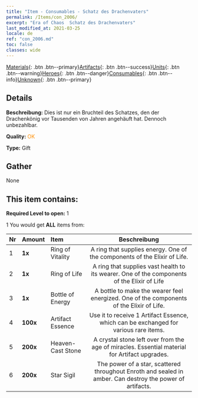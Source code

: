 ```yaml
---
title: "Item - Consumables - Schatz des Drachenvaters"
permalink: /Items/con_2006/
excerpt: "Era of Chaos  Schatz des Drachenvaters"
last_modified_at: 2021-03-25
locale: de
ref: "con_2006.md"
toc: false
classes: wide
---
```

 [Materials](/de/Items/){: .btn .btn--primary}[Artifacts](/de/Items/Artifacts/){: .btn .btn--success}[Units](/de/Items/Units/){: .btn .btn--warning}[Heroes](/de/Items/Heroes/){: .btn .btn--danger}[Consumables](/de/Items/Consumables/){: .btn .btn--info}[Unknown](/de/Items/Unknown/){: .btn .btn--primary}

## Details
 **Beschreibung:** Dies ist nur ein Bruchteil des Schatzes, den der Drachenkönig vor Tausenden von Jahren angehäuft hat. Dennoch unbezahlbar.

 **Quality:** <span style="color: #FF8C00">OK</span>

 **Type:** Gift

## Gather

  None

## This item contains:

 **Required Level to open:** 1

 1 You would get **ALL** items  from:

  | Nr | Amount |     Item    | Beschreibung |
  |:---|:-------|:------------|:-----------:|
  | 1 |  **1x** | Ring of Vitality | A ring that supplies energy. One of the components of the Elixir of Life.  | 
  | 2 |  **1x** | Ring of Life | A ring that supplies vast health to its wearer. One of the components of the Elixir of Life  | 
  | 3 |  **1x** | Bottle of Energy | A bottle to make the wearer feel energized. One of the components of the Elixir of Life.  | 
  | 4 |  **100x** | Artifact Essence | Use it to receive 1 Artifact Essence, which can be exchanged for various rare items.  | 
  | 5 |  **200x** | Heaven-Cast Stone | A crystal stone left over from the age of miracles. Essential material for Artifact upgrades.  | 
  | 6 |  **200x** | Star Sigil | The power of a star, scattered throughout Enroth and sealed in amber. Can destroy the power of artifacts.  | 
